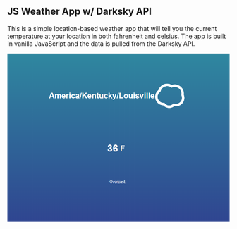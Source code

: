 ## JS Weather App w/ Darksky API

This is a simple location-based weather app that will tell you the current temperature at your location in both fahrenheit and celsius. The app is built in vanilla JavaScript and the data is pulled from the Darksky API.

![](img/jsweatherapp-snippet.PNG)

